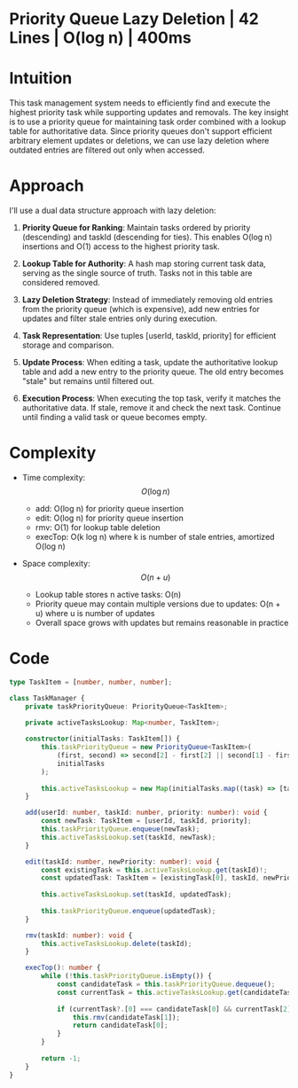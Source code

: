 # Priority Queue Lazy Deletion | 42 Lines | O(log n) | 400ms

# Intuition
This task management system needs to efficiently find and execute the highest priority task while supporting updates and removals. The key insight is to use a priority queue for maintaining task order combined with a lookup table for authoritative data. Since priority queues don't support efficient arbitrary element updates or deletions, we can use lazy deletion where outdated entries are filtered out only when accessed.

# Approach
I'll use a dual data structure approach with lazy deletion:

1. **Priority Queue for Ranking**: Maintain tasks ordered by priority (descending) and taskId (descending for ties). This enables O(log n) insertions and O(1) access to the highest priority task.

2. **Lookup Table for Authority**: A hash map storing current task data, serving as the single source of truth. Tasks not in this table are considered removed.

3. **Lazy Deletion Strategy**: Instead of immediately removing old entries from the priority queue (which is expensive), add new entries for updates and filter stale entries only during execution.

4. **Task Representation**: Use tuples [userId, taskId, priority] for efficient storage and comparison.

5. **Update Process**: When editing a task, update the authoritative lookup table and add a new entry to the priority queue. The old entry becomes "stale" but remains until filtered out.

6. **Execution Process**: When executing the top task, verify it matches the authoritative data. If stale, remove it and check the next task. Continue until finding a valid task or queue becomes empty.

# Complexity
- Time complexity: $$O(\log n)$$
  - add: O(log n) for priority queue insertion
  - edit: O(log n) for priority queue insertion  
  - rmv: O(1) for lookup table deletion
  - execTop: O(k log n) where k is number of stale entries, amortized O(log n)

- Space complexity: $$O(n + u)$$
  - Lookup table stores n active tasks: O(n)
  - Priority queue may contain multiple versions due to updates: O(n + u) where u is number of updates
  - Overall space grows with updates but remains reasonable in practice

# Code
```typescript []
type TaskItem = [number, number, number];

class TaskManager {
    private taskPriorityQueue: PriorityQueue<TaskItem>;
    
    private activeTasksLookup: Map<number, TaskItem>;

    constructor(initialTasks: TaskItem[]) {
        this.taskPriorityQueue = new PriorityQueue<TaskItem>(
            (first, second) => second[2] - first[2] || second[1] - first[1], 
            initialTasks
        );
        
        this.activeTasksLookup = new Map(initialTasks.map((task) => [task[1], task]));
    }

    add(userId: number, taskId: number, priority: number): void {
        const newTask: TaskItem = [userId, taskId, priority];
        this.taskPriorityQueue.enqueue(newTask);
        this.activeTasksLookup.set(taskId, newTask);
    }

    edit(taskId: number, newPriority: number): void {
        const existingTask = this.activeTasksLookup.get(taskId)!;
        const updatedTask: TaskItem = [existingTask[0], taskId, newPriority];
        
        this.activeTasksLookup.set(taskId, updatedTask);
        
        this.taskPriorityQueue.enqueue(updatedTask);
    }

    rmv(taskId: number): void {
        this.activeTasksLookup.delete(taskId);
    }

    execTop(): number {
        while (!this.taskPriorityQueue.isEmpty()) {
            const candidateTask = this.taskPriorityQueue.dequeue();
            const currentTask = this.activeTasksLookup.get(candidateTask[1]);
            
            if (currentTask?.[0] === candidateTask[0] && currentTask[2] === candidateTask[2]) {
                this.rmv(candidateTask[1]);
                return candidateTask[0];
            }
        }
        
        return -1;
    }
}
```